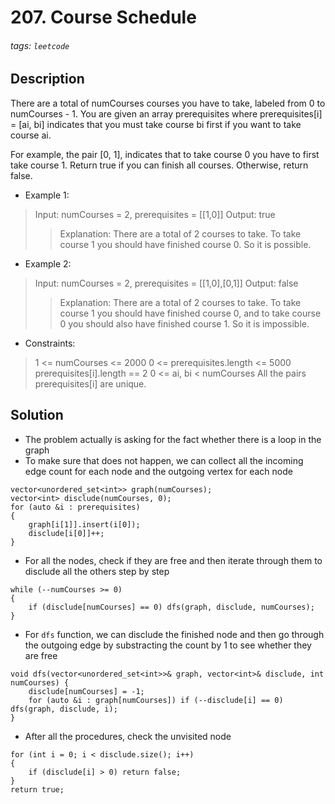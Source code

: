 # 207. Course Schedule
###### tags: `leetcode`
## Description
There are a total of numCourses courses you have to take, labeled from 0 to numCourses - 1. You are given an array prerequisites where prerequisites[i] = [ai, bi] indicates that you must take course bi first if you want to take course ai.

For example, the pair [0, 1], indicates that to take course 0 you have to first take course 1.
Return true if you can finish all courses. Otherwise, return false.

- Example 1:

>Input: numCourses = 2, prerequisites = [[1,0]]
Output: true
>>Explanation: There are a total of 2 courses to take.
To take course 1 you should have finished course 0. So it is possible.

- Example 2:

>Input: numCourses = 2, prerequisites = [[1,0],[0,1]]
Output: false
>>Explanation: There are a total of 2 courses to take.
To take course 1 you should have finished course 0, and to take course 0 you should also have finished course 1. So it is impossible.

- Constraints:

>1 <= numCourses <= 2000
0 <= prerequisites.length <= 5000
prerequisites[i].length == 2
0 <= ai, bi < numCourses
All the pairs prerequisites[i] are unique.

## Solution
- The problem actually is asking for the fact whether there is a loop in the graph
- To make sure that does not happen, we can collect all the incoming edge count for each node and the outgoing vertex for each node
```cpp=
vector<unordered_set<int>> graph(numCourses);
vector<int> disclude(numCourses, 0);
for (auto &i : prerequisites)
{
    graph[i[1]].insert(i[0]);
    disclude[i[0]]++;
}
```
- For all the nodes, check if they are free and then iterate through them to disclude all the others step by step
```cpp=
while (--numCourses >= 0)
{
    if (disclude[numCourses] == 0) dfs(graph, disclude, numCourses);
}
```
- For `dfs` function, we can disclude the finished node and then go through the outgoing edge by substracting the count by 1 to see whether they are free
```cpp=
void dfs(vector<unordered_set<int>>& graph, vector<int>& disclude, int numCourses) {
    disclude[numCourses] = -1;
    for (auto &i : graph[numCourses]) if (--disclude[i] == 0) dfs(graph, disclude, i);
}
```
- After all the procedures, check the unvisited node
```cpp=
for (int i = 0; i < disclude.size(); i++)
{
    if (disclude[i] > 0) return false;
}
return true;
```
